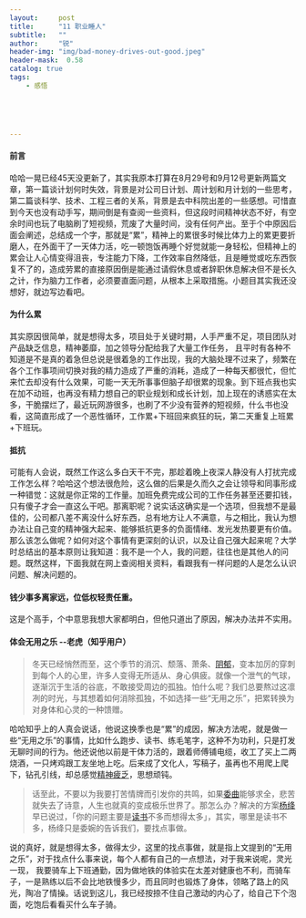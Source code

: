```yaml
---
layout:     post
title:      "11 职业睡人"
subtitle:   ""
author:     "锐"
header-img: "img/bad-money-drives-out-good.jpeg"
header-mask:  0.58
catalog: true
tags:
    - 感悟





---
```


#### 前言

哈哈一晃已经45天没更新了，其实我原本打算在8月29号和9月12号更新两篇文章，第一篇谈计划何时失效，背景是对公司日计划、周计划和月计划的一些思考，第二篇谈科学、技术、工程三者的关系，背景是去中科院出差的一些感想。可惜直到今天也没有动手写，期间倒是有查阅一些资料，但这段时间精神状态不好，有空余时间也玩了电脑刷了短视频，荒废了大量时间，没有任何产出。至于个中原因后面会阐述，总结成一个字，那就是“累”，精神上的累很多时候比体力上的累更要折磨人，在外面干了一天体力活，吃一顿饱饭再睡个好觉就能一身轻松，但精神上的累会让人心情变得沮丧，专注能力下降，工作效率自然降低，且是睡觉或吃东西恢复不了的，造成劳累的直接原因倒是能通过请假休息或者辞职休息解决但不是长久之计，作为脑力工作者，必须要直面问题，从根本上采取措施。小题目其实我还没想好，就边写边看吧。

#### 为什么累

其实原因很简单，就是想得太多，项目处于关键时期，人手严重不足，项目团队对产品缺乏信息，精神萎靡，加之领导分配给我了大量工作任务， 且平时有各种不知道是不是真的着急但总说是很着急的工作出现，我的大脑处理不过来了，频繁在各个工作事项间切换对我的精力造成了严重的消耗，造成了一种每天都很忙，但忙来忙去却没有什么效果，可能一天无所事事但脑子却很累的现象。到下班点我也实在加不动班，也再没有精力想自己的职业规划和成长计划，加上现在的诱惑实在太多，干脆摆烂了，最近玩网游很多，也刷了不少没有营养的短视频，什么书也没看，这简直形成了一个恶性循环，工作累+下班回来疯狂的玩，第二天重复上班累+下班玩。

#### 抵抗

可能有人会说，既然工作这么多白天干不完，那趁着晚上夜深人静没有人打扰完成工作怎么样？哈哈这个想法很危险，这么做的后果是久而久之会让领导和同事形成一种错觉：这就是你正常的工作量。加班免费完成公司的工作任务甚至还要扣钱，只有傻子才会一直这么干吧。那离职呢？说实话这确实是一个选项，但我想不是最佳的，公司都八差不离没什么好东西，总有地方让人不满意，与之相比，我认为想办法让自己变的精神强大起来、能够抵抗更多的负面情绪、发光发热要更有价值。那么该怎么做呢？如何对这个事情有更深刻的认识，以及让自己强大起来呢？大学时总结出的基本原则让我知道：我不是一个人，我的问题，往往也是其他人的问题。既然这样，下面我就在网上查阅相关资料，看跟我有一样问题的人是怎么认识问题、解决问题的。

#### 钱少事多离家远，位低权轻责任重。

这是个高手，个中意思我想大家都明白，但他只道出了原因，解决办法并不实用。

#### 体会无用之乐  --老虎（知乎用户）

> 冬天已经悄然而至，这个季节的消沉、颓落、萧条、[阴郁](https://www.zhihu.com/search?q=阴郁&search_source=Entity&hybrid_search_source=Entity&hybrid_search_extra={"sourceType"%3A"answer"%2C"sourceId"%3A82488646})，变本加厉的穿刺到每个人的心里，许多人变得无所适从、身心俱疲。就像一个泄气的气球，逐渐沉于生活的谷底，不敢接受周边的孤独。怕什么呢？我们总要熬过这凛冽的时光，与其想着如何消除孤独，不如选择一些“无用之乐”，把累转换为对身体和心灵的一种馈赠。

哈哈知乎上的人真会说话，他说这换季也是“累”的成因，解决方法呢，就是做一些“无用之乐”的事情，比如什么跑步、读书、练毛笔字，这种不为功利，只是打发无聊时间的行为。他还说他以前是干体力活的，跟着师傅铺电缆，收工了买上二两烧酒，一只烤鸡跟工友坐地上吃。后来成了文化人，写稿子，虽再也不用爬上爬下，钻孔引线，却总感觉[精神疲乏](https://www.zhihu.com/search?q=精神疲乏&search_source=Entity&hybrid_search_source=Entity&hybrid_search_extra={"sourceType"%3A"answer"%2C"sourceId"%3A82488646})，思想顽钝。

> 话至此，不要以为我要打苦情牌而引发你的共鸣，如果[委曲](https://www.zhihu.com/search?q=委曲&search_source=Entity&hybrid_search_source=Entity&hybrid_search_extra={"sourceType"%3A"answer"%2C"sourceId"%3A82488646})能够求全，悲苦就失去了诗意，人生也就真的变成极乐世界了。那怎么办？解决的方案[杨绛](https://www.zhihu.com/search?q=杨绛&search_source=Entity&hybrid_search_source=Entity&hybrid_search_extra={"sourceType"%3A"answer"%2C"sourceId"%3A82488646})早已说过，「你的问题主要是[读书](https://www.zhihu.com/search?q=读书&search_source=Entity&hybrid_search_source=Entity&hybrid_search_extra={"sourceType"%3A"answer"%2C"sourceId"%3A82488646})不多而想得太多」，其实，哪里是读书不多，杨绛只是委婉的告诉我们，要找点事做。

说的真好，就是想得太多，做得太少，这里的找点事做，就是指上文提到的“无用之乐”，对于找点什么事来说，每个人都有自己的一点想法，对于我来说呢，灵光一现， 我要骑车上下班通勤，因为做地铁的体验实在太差对健康也不利，而骑车子，一是熟练以后不会比地铁慢多少，而且同时也锻炼了身体，领略了路上的风光，陶冶了情操。话说到这儿，我已经按捺不住自己激动的内心了，给自己下个泡面，吃饱后看看买什么车子骑。